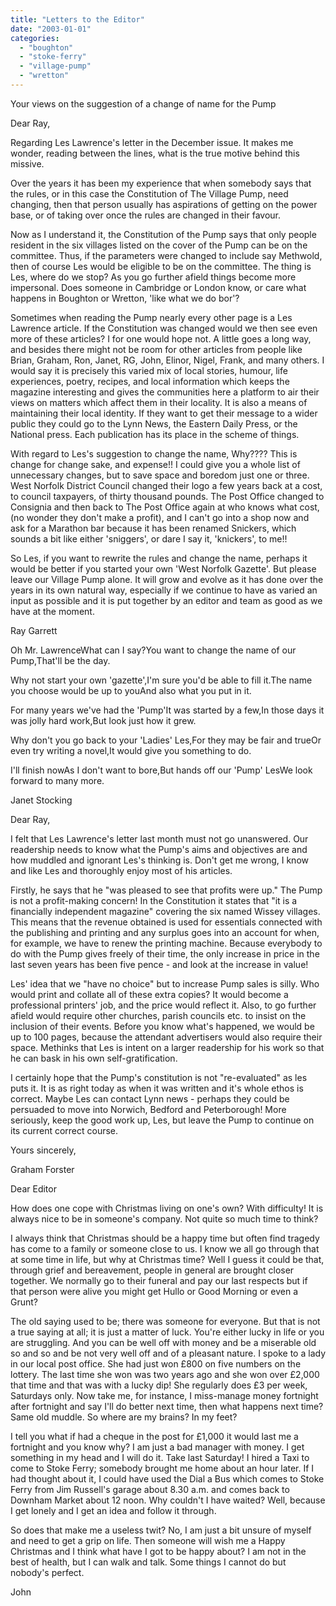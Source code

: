 ```yaml
---
title: "Letters to the Editor"
date: "2003-01-01"
categories: 
  - "boughton"
  - "stoke-ferry"
  - "village-pump"
  - "wretton"
---
```


Your views on the suggestion of a change of name for the Pump

Dear Ray,

Regarding Les Lawrence's letter in the December issue. It makes me wonder, reading between the lines, what is the true motive behind this missive.

Over the years it has been my experience that when somebody says that the rules, or in this case the Constitution of The Village Pump, need changing, then that person usually has aspirations of getting on the power base, or of taking over once the rules are changed in their favour.

Now as I understand it, the Constitution of the Pump says that only people resident in the six villages listed on the cover of the Pump can be on the committee. Thus, if the parameters were changed to include say Methwold, then of course Les would be eligible to be on the committee. The thing is Les, where do we stop? As you go further afield things become more impersonal. Does someone in Cambridge or London know, or care what happens in Boughton or Wretton, 'like what we do bor'?

Sometimes when reading the Pump nearly every other page is a Les Lawrence article. If the Constitution was changed would we then see even more of these articles? I for one would hope not. A little goes a long way, and besides there might not be room for other articles from people like Brian, Graham, Ron, Janet, RG, John, Elinor, Nigel, Frank, and many others. I would say it is precisely this varied mix of local stories, humour, life experiences, poetry, recipes, and local information which keeps the magazine interesting and gives the communities here a platform to air their views on matters which affect them in their locality. It is also a means of maintaining their local identity. If they want to get their message to a wider public they could go to the Lynn News, the Eastern Daily Press, or the National press. Each publication has its place in the scheme of things.

With regard to Les's suggestion to change the name, Why???? This is change for change sake, and expense!! I could give you a whole list of unnecessary changes, but to save space and boredom just one or three. West Norfolk District Council changed their logo a few years back at a cost, to council taxpayers, of thirty thousand pounds. The Post Office changed to Consignia and then back to The Post Office again at who knows what cost, (no wonder they don't make a profit), and I can't go into a shop now and ask for a Marathon bar because it has been renamed Snickers, which sounds a bit like either 'sniggers', or dare I say it, 'knickers', to me!!

So Les, if you want to rewrite the rules and change the name, perhaps it would be better if you started your own 'West Norfolk Gazette'. But please leave our Village Pump alone. It will grow and evolve as it has done over the years in its own natural way, especially if we continue to have as varied an input as possible and it is put together by an editor and team as good as we have at the moment.

Ray Garrett

Oh Mr. LawrenceWhat can I say?You want to change the name of our Pump,That'll be the day.

Why not start your own 'gazette',I'm sure you'd be able to fill it.The name you choose would be up to youAnd also what you put in it.

For many years we've had the 'Pump'It was started by a few,In those days it was jolly hard work,But look just how it grew.

Why don't you go back to your 'Ladies' Les,For they may be fair and trueOr even try writing a novel,It would give you something to do.

I'll finish nowAs I don't want to bore,But hands off our 'Pump' LesWe look forward to many more.

Janet Stocking

Dear Ray,

I felt that Les Lawrence's letter last month must not go unanswered. Our readership needs to know what the Pump's aims and objectives are and how muddled and ignorant Les's thinking is. Don't get me wrong, I know and like Les and thoroughly enjoy most of his articles.

Firstly, he says that he "was pleased to see that profits were up." The Pump is not a profit-making concern! In the Constitution it states that "it is a financially independent magazine" covering the six named Wissey villages. This means that the revenue obtained is used for essentials connected with the publishing and printing and any surplus goes into an account for when, for example, we have to renew the printing machine. Because everybody to do with the Pump gives freely of their time, the only increase in price in the last seven years has been five pence - and look at the increase in value!

Les' idea that we "have no choice" but to increase Pump sales is silly. Who would print and collate all of these extra copies? It would become a professional printers' job, and the price would reflect it. Also, to go further afield would require other churches, parish councils etc. to insist on the inclusion of their events. Before you know what's happened, we would be up to 100 pages, because the attendant advertisers would also require their space. Methinks that Les is intent on a larger readership for his work so that he can bask in his own self-gratification.

I certainly hope that the Pump's constitution is not "re-evaluated" as les puts it. It is as right today as when it was written and it's whole ethos is correct. Maybe Les can contact Lynn news - perhaps they could be persuaded to move into Norwich, Bedford and Peterborough! More seriously, keep the good work up, Les, but leave the Pump to continue on its current correct course.

Yours sincerely,

Graham Forster

Dear Editor

How does one cope with Christmas living on one's own? With difficulty! It is always nice to be in someone's company. Not quite so much time to think?

I always think that Christmas should be a happy time but often find tragedy has come to a family or someone close to us. I know we all go through that at some time in life, but why at Christmas time? Well I guess it could be that, through grief and bereavement, people in general are brought closer together. We normally go to their funeral and pay our last respects but if that person were alive you might get Hullo or Good Morning or even a Grunt?

The old saying used to be; there was someone for everyone. But that is not a true saying at all; it is just a matter of luck. You're either lucky in life or you are struggling. And you can be well off with money and be a miserable old so and so and be not very well off and of a pleasant nature. I spoke to a lady in our local post office. She had just won £800 on five numbers on the lottery. The last time she won was two years ago and she won over £2,000 that time and that was with a lucky dip! She regularly does £3 per week, Saturdays only. Now take me, for instance, I miss-manage money fortnight after fortnight and say I'll do better next time, then what happens next time? Same old muddle. So where are my brains? In my feet?

I tell you what if had a cheque in the post for £1,000 it would last me a fortnight and you know why? I am just a bad manager with money. I get something in my head and I will do it. Take last Saturday! I hired a Taxi to come to Stoke Ferry; somebody brought me home about an hour later. If I had thought about it, I could have used the Dial a Bus which comes to Stoke Ferry from Jim Russell's garage about 8.30 a.m. and comes back to Downham Market about 12 noon. Why couldn't I have waited? Well, because I get lonely and I get an idea and follow it through.

So does that make me a useless twit? No, I am just a bit unsure of myself and need to get a grip on life. Then someone will wish me a Happy Christmas and I think what have I got to be happy about? I am not in the best of health, but I can walk and talk. Some things I cannot do but nobody's perfect.

John
